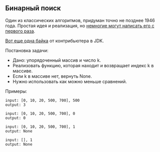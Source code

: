 ## Бинарный поиск
Один из классических алгоритмов, придуман точно не позднее 1946 года.
Простая идея и реализация, 
но [немногие могут написать его с первого раза](https://reprog.wordpress.com/2010/04/19/are-you-one-of-the-10-percent/).

[Вот еще одна байка](https://ai.googleblog.com/2006/06/extra-extra-read-all-about-it-nearly.html)
от контрибьютера в JDK.

Постановка задачи:
- Дано: упорядоченный массив и число k.
- Реализовать функцию, которая находит и возвращает индекс k в массиве.
- Если k в массиве нет, вернуть None.
- Нужно использовать как можно меньше сравнений.

Примеры:
```
input: [0, 10, 20, 500, 700], 500
output: 3
```

```
input: [0, 10, 20, 500, 700], 0
output: 0
```

```
input: [0, 10, 20, 500, 700], 1
output: None
```

```
input: [], 1
output: None
```
